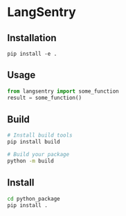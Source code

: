 # LangSentry

## Installation

```pip install -e .```

## Usage

```python
from langsentry import some_function
result = some_function()
```

## Build

```bash
# Install build tools
pip install build

# Build your package
python -m build
```

## Install

```bash
cd python_package
pip install . 
```


